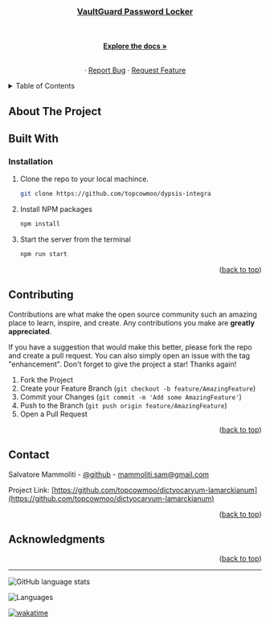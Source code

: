 <a name="readme-top"></a>

<!-- [![Netlify Status](https://api.netlify.com/api/v1/badges/9780abc1-5367-4808-a38b-5a5d8a783e8d/deploy-status)](https://app.netlify.com/sites/salvatoremammoliti/deploys) -->

<br />
<div align="center">
  <a href="https://github.com/topcowmoo/dictyocaryum-lamarckianum"> 
    <!-- <img src="https://vaultguardbucket2024.s3.amazonaws.com/logo.svg" -->
   <!-- alt="Logo"
   style="height: 150px">
  </a> -->

<h3 align="center">VaultGuard Password Locker</h3>

<!-- <p align="center"> This project is a single-page React portfolio designed to showcase my skills and projects as a full-stack web developer. Built using Vite for fast development and Tailwind CSS for responsive and modern styling, this Progressive Web App (PWA) includes sections like About, Projects, and Contact. It provides a clean, professional interface for potential employers or clients to explore my work and easily connect with me. The portfolio is hosted on Netlify (link below). Thank you for visiting! </p> -->

<br />
<br />
<a href="https://github.com/topcowmoo/dictyocaryum-lamarckianum"><strong>Explore the docs »</strong></a>
<br />
<br />

<!-- https://vpl.onrender.com -->
<!-- <a href="https://salvatoremammoliti.netlify.app/">Deployed App on Netlify</a> -->
·
<a href="hhttps://github.com/topcowmoo/dictyocaryum-lamarckianum/issues">Report Bug</a>
·
<a href="hhttps://github.com/topcowmoo/dictyocaryum-lamarckianum/issues">Request Feature</a>
</p>
</div>

<!-- TABLE OF CONTENTS -->

<details>
  <summary>Table of Contents</summary>
  <ol>
    <li>
      <a href="#about-the-project">About The Project</a>
      <ul>
        <li><a href="#built-with">Built With</a></li>
      </ul>
    </li>
    <li><a href="#installation">Installation</a></li>
    <li>
      <a href="#contributing">Contributing</a>
    </li>
    <li>
      <a href="#contact">Contact</a>
    </li>
    <li>
      <a href="#acknowledgments">Acknowledgments</a>
    </li>
  </ol>
</details>

<!-- ABOUT THE PROJECT -->

## About The Project

<!-- A clean and modern design with both dark and light mode options allows users to toggle between themes for an optimal viewing experience. The site is fully responsive, providing smooth functionality across all devices, from desktops to mobile. Each section—About, Projects, and Contact—is designed for easy navigation and a seamless user experience. The portfolio is hosted on Netlify and showcases my work and skills as a full-stack web developer.

Dark Mode Landing Page:

![image](https://portfoliobucket2024.s3.amazonaws.com/landingdark.webp)

Light Mode Landing Page:

![image](https://portfoliobucket2024.s3.amazonaws.com/landinglight.webp)

About Me Page In Dark Mode:

![image](https://portfoliobucket2024.s3.amazonaws.com/about.webp)

Projects Page In Light Mode:

![image](https://portfoliobucket2024.s3.amazonaws.com/projects.webp)

Contact Page In Light Mode:

![image](https://portfoliobucket2024.s3.amazonaws.com/contact.webp)

Mobile View In Dark Mode:

![image](https://portfoliobucket2024.s3.amazonaws.com/mobile.webp)

Hamburger Menu In Dark Mode:

![image](https://portfoliobucket2024.s3.amazonaws.com/hamburger.webp) -->

<!-- BUILT WITH -->

## Built With

<!-- ![My Skills](https://portfoliobucket2024.s3.amazonaws.com/readicons.svg) -->

<!-- INSTALLATION -->

### Installation

1. Clone the repo to your local machince.

   ```sh
   git clone https://github.com/topcowmoo/dypsis-integra
   ```

2. Install NPM packages

   ```sh
   npm install
   ```

3. Start the server from the terminal

   ```sh
   npm run start
   ```

<p align="right">(<a href="#readme-top">back to top</a>)</p>

<!-- CONTRIBUTING -->

## Contributing

Contributions are what make the open source community such an amazing place to learn, inspire, and create. Any contributions you make are **greatly appreciated**.

If you have a suggestion that would make this better, please fork the repo and create a pull request. You can also simply open an issue with the tag "enhancement".
Don't forget to give the project a star! Thanks again!

1. Fork the Project
2. Create your Feature Branch (`git checkout -b feature/AmazingFeature`)
3. Commit your Changes (`git commit -m 'Add some AmazingFeature'`)
4. Push to the Branch (`git push origin feature/AmazingFeature`)
5. Open a Pull Request

<p align="right">(<a href="#readme-top">back to top</a>)</p>

<!-- CONTACT -->

## Contact

Salvatore Mammoliti - [@github](https://github.com/topcowmoo) - <mammoliti.sam@gmail.com>

Project Link: [https://github.com/topcowmoo/dictyocaryum-lamarckianum](https://github.com/topcowmoo/dictyocaryum-lamarckianum)

<!-- Netlify Link: [https://salvatoremammoliti.netlify.app/](https://salvatoremammoliti.netlify.app/) -->

<p align="right">(<a href="#readme-top">back to top</a>)</p>

<!-- ACKNOWLEDGMENTS -->

## Acknowledgments

<!-- - [Vite](https://vitejs.dev/)
- [Amazon S3](https://aws.amazon.com/s3/)
- [React](https://react.dev/)
- [Netlify](https://www.netlify.com/)
- [Tailwindcss](https://tailwindcss.com/)
- [Adobe Express](https://new.express.adobe.com/)
- [ChatGPT](https://chat.openai.com/)
- [Best README Template](https://github.com/othneildrew/Best-README-Template)
- [Simple Icons](https://simpleicons.org/)
- [Figma](https://www.figma.com/) -->

<p align="right">(<a href="#readme-top">back to top</a>)</p>

---

![GitHub language stats](https://img.shields.io/github/languages/top/topcowmoo/dictyocaryum-lamarckianum)

![Languages](https://img.shields.io/github/languages/count/topcowmoo/dictyocaryum-lamarckianum)

[![wakatime](https://wakatime.com/badge/user/018eee6c-d24d-478e-b142-37a7c9e0fdac/project/89e96db3-9662-48a0-ab6b-6e8bc2ea53fc.svg)](https://wakatime.com/badge/user/018eee6c-d24d-478e-b142-37a7c9e0fdac/project/89e96db3-9662-48a0-ab6b-6e8bc2ea53fc)
